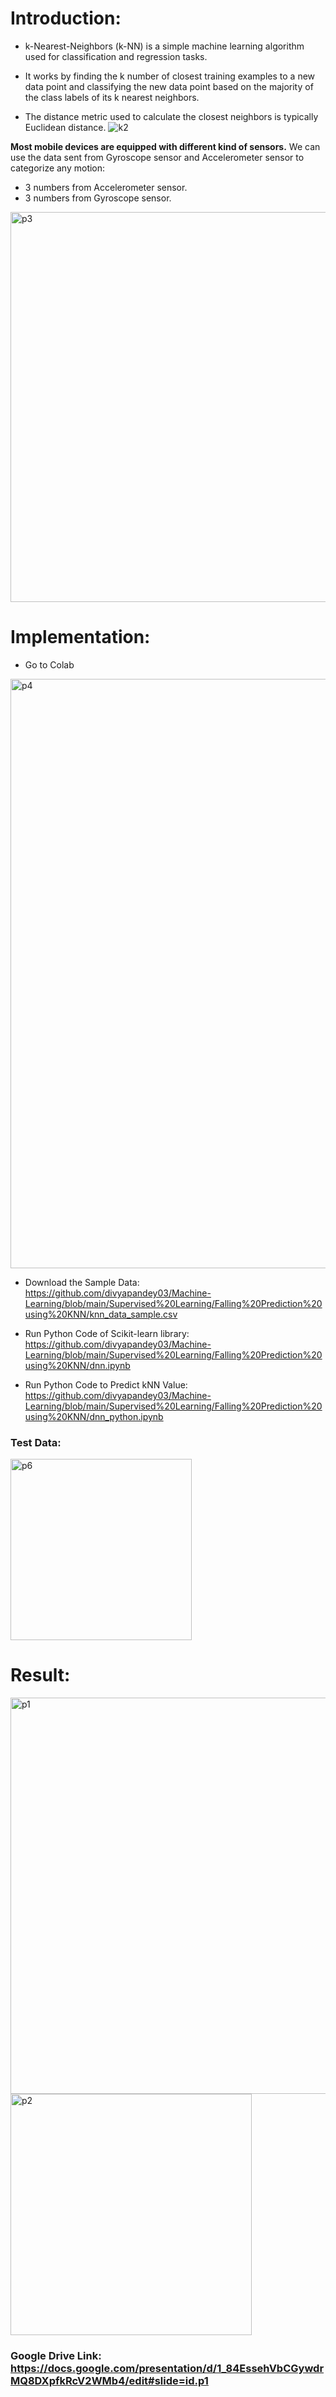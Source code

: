 # Introduction:
- k-Nearest-Neighbors (k-NN) is a simple machine learning algorithm used for classification and regression tasks. 

- It works by finding the k number of closest training examples to a new data point and classifying the new data point based on the majority of the class labels of its k nearest neighbors.
- The distance metric used to calculate the closest neighbors is typically Euclidean distance.
![k2](https://user-images.githubusercontent.com/23255126/216856642-3ccd91d6-d6f8-4ee8-b59a-763a576da39c.jpg)





**Most mobile devices are equipped with different kind of sensors.**
We can use the data sent from Gyroscope sensor and Accelerometer sensor to categorize any motion:
- 3 numbers from Accelerometer sensor.
- 3 numbers from Gyroscope sensor.

<img width="624" alt="p3" src="https://user-images.githubusercontent.com/23255126/216855780-f276e2a4-64ff-4b75-a57d-bcb17a026bc4.png">


# Implementation:

- Go to Colab 



<img width="943" alt="p4" src="https://user-images.githubusercontent.com/23255126/216856248-9296e8d7-181b-4b98-ad8e-fe475f7cb6b0.png">


- Download the Sample Data: https://github.com/divyapandey03/Machine-Learning/blob/main/Supervised%20Learning/Falling%20Prediction%20using%20KNN/knn_data_sample.csv

- Run Python Code of Scikit-learn library: https://github.com/divyapandey03/Machine-Learning/blob/main/Supervised%20Learning/Falling%20Prediction%20using%20KNN/dnn.ipynb

- Run Python Code to Predict  kNN Value: https://github.com/divyapandey03/Machine-Learning/blob/main/Supervised%20Learning/Falling%20Prediction%20using%20KNN/dnn_python.ipynb

### Test Data: 


<img width="290" alt="p6" src="https://user-images.githubusercontent.com/23255126/216856068-e67082ee-2448-4860-953f-0f679c56ac2f.png">


# Result:



 

<img width="634" alt="p1" src="https://user-images.githubusercontent.com/23255126/216856349-18f34868-2d6c-49f0-a2e2-5cdd35aa385f.png"> 

<img width="386" alt="p2" src="https://user-images.githubusercontent.com/23255126/216856358-884e389e-827b-4bed-8dec-c5815beeb5d1.png">

### Google Drive Link: https://docs.google.com/presentation/d/1_84EssehVbCGywdrMQ8DXpfkRcV2WMb4/edit#slide=id.p1

